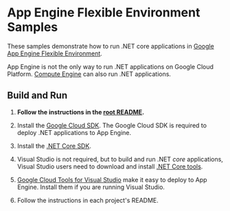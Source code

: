 # App Engine Flexible Environment Samples

These samples demonstrate how to run .NET core applications in 
[Google App Engine Flexible Environment](https://cloud.google.com/appengine/docs/flexible/).

App Engine is not the only way to run .NET applications on Google Cloud Platform.
[Compute Engine](https://cloud.google.com/compute/) can also run .NET applications.

## Build and Run

1.  **Follow the instructions in the [root README](../../README.md).**

2.  Install the [Google Cloud SDK](https://cloud.google.com/sdk/).  The Google Cloud SDK
    is required to deploy .NET applications to App Engine.

2.  Install the [.NET Core SDK](https://www.microsoft.com/net/download/core).

2.  Visual Studio is not required, but to build and run .NET *core* applications,
    Visual Studio users need to download and install 
	[.NET Core tools](https://www.microsoft.com/net/core#windowsvs2015).

3.  [Google Cloud Tools for Visual Studio](
	https://marketplace.visualstudio.com/items?itemName=GoogleCloudTools.GoogleCloudPlatformExtensionforVisualStudio)
    make it easy to deploy to App Engine.  Install them if you are running Visual Studio.

3.  Follow the instructions in each project's README. 